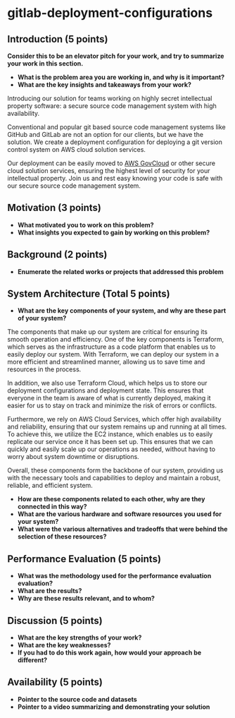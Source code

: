 # gitlab-deployment-configurations


## Introduction  (5 points)
__Consider this to be an elevator pitch for your work, and try to summarize your work in this section.__
 - __What is the problem area you are working in, and why is it important?__
 - __What are the key insights and takeaways from your work?__

Introducing our solution for teams working on highly secret intellectual property software: a secure source code management system with high availability.

Conventional and popular git based source code management systems like GitHub and GitLab are not an option for our clients, but we have the solution. We create a deployment configuration for deploying a git version control system on AWS cloud solution services.

Our deployment can be easily moved to [AWS GovCloud](https://aws.amazon.com/govcloud-us/?whats-new-ess.sort-by=item.additionalFields.postDateTime&whats-new-ess.sort-order=desc) or other secure cloud solution services, ensuring the highest level of security for your intellectual property. Join us and rest easy knowing your code is safe with our secure source code management system.

## Motivation  (3 points)
 - __What motivated you to work on this problem?__
 - __What insights you expected to gain by working on this problem?__



## Background (2 points)
 - __Enumerate the related works or projects that addressed this problem__

## System Architecture (Total 5 points)

 - __What are the key components of your system, and why are these part of your system?__

The components that make up our system are critical for ensuring its smooth operation and efficiency. One of the key components is Terraform, which serves as the infrastructure as a code platform that enables us to easily deploy our system. With Terraform, we can deploy our system in a more efficient and streamlined manner, allowing us to save time and resources in the process.

In addition, we also use Terraform Cloud, which helps us to store our deployment configurations and deployment state. This ensures that everyone in the team is aware of what is currently deployed, making it easier for us to stay on track and minimize the risk of errors or conflicts.

Furthermore, we rely on AWS Cloud Services, which offer high availability and reliability, ensuring that our system remains up and running at all times. To achieve this, we utilize the EC2 instance, which enables us to easily replicate our service once it has been set up. This ensures that we can quickly and easily scale up our operations as needed, without having to worry about system downtime or disruptions.

Overall, these components form the backbone of our system, providing us with the necessary tools and capabilities to deploy and maintain a robust, reliable, and efficient system.

 - __How are these components related to each other,  why are they connected in this way?__
 - __What are the various hardware and software resources you used for your system?__
 - __What were the various alternatives and tradeoffs that were behind the selection of these resources?__


## Performance Evaluation (5 points)

 - __What was the methodology used for the performance evaluation evaluation?__
 - __What are the results?__
 - __Why are these results relevant, and to whom?__

## Discussion (5 points)
 - __What are the key strengths of your work?__
 - __What are the key weaknesses?__
 - __If you had to do this work again, how would your approach be different?__

## Availability (5 points)
 - __Pointer to the source code and datasets__
 - __Pointer to a video summarizing and demonstrating your solution__
